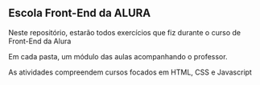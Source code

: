 ## Escola Front-End da ALURA
 Neste repositório, estarão todos exercícios que fiz durante o curso de Front-End da Alura
 
 Em cada pasta, um módulo das aulas acompanhando o professor.

As atividades compreendem cursos focados em HTML, CSS e Javascript 
